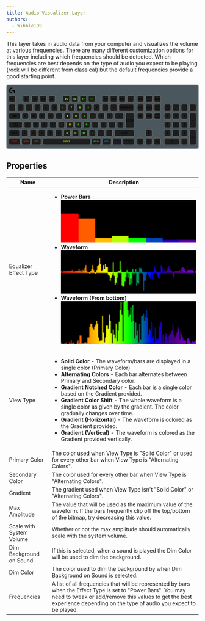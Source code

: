 ```yaml
---
title: Audio Visualizer Layer
authors:
  - Wibble199
---
```


This layer takes in audio data from your computer and visualizes the volume at various frequencies. There are many different customization options for this layer including which frequencies should be detected. Which frequencies are best depends on the type of audio you expect to be playing (rock will be different from classical) but the default frequencies provide a good starting point.

![An equalizer layer in gradient mode while playing a music track](/img/docs/layer-equalizer.gif)

## Properties

<table>
  <thead>
    <tr>
      <th>Name</th>
      <th>Description</th>
    </tr>
  </thead>
  <tbody>
    <tr>
      <td>Equalizer Effect Type</td>
      <td><ul>
        <li><strong>Power Bars</strong><img src="../../assets/img/docs/visualizer-power-bars.png"></li>
        <li><strong>Waveform</strong><img src="../../assets/img/docs/visualizer-waveform.png"></li>
        <li><strong>Waveform (From bottom)</strong><img src="../../assets/img/docs/visualizer-waveform-bottom.png"></li>
      </ul></td>
    </tr>
    <tr>
      <td>View Type</td>
      <td><ul>
        <li><strong>Solid Color</strong> - The waveform/bars are displayed in a single color (Primary Color)</li>
        <li><strong>Alternating Colors</strong> - Each bar alternates between Primary and Secondary color.</li>
        <li><strong>Gradient Notched Color</strong> - Each bar is a single color based on the Gradient provided.</li>
        <li><strong>Gradient Color Shift</strong> - The whole waveform is a single color as given by the gradient. The color gradually changes over time.</li>
        <li><strong>Gradient (Horizontal)</strong> - The waveform is colored as the Gradient provided.</li>
        <li><strong>Gradient (Vertical)</strong> - The waveform is colored as the Gradient provided vertically.</li>
      </ul></td>
    </tr>
    <tr>
      <td>Primary Color</td>
      <td>The color used when View Type is "Solid Color" or used for every other bar when View Type is "Alternating Colors".</td>
    </tr>
    <tr>
      <td>Secondary Color</td>
      <td>The color used for every other bar when View Type is "Alternating Colors".</td>
    </tr>
    <tr>
      <td>Gradient</td>
      <td>The gradient used when View Type isn't "Solid Color" or "Alternating Colors".</td>
    </tr>
    <tr>
      <td>Max Amplitude</td>
      <td>The value that will be used as the maximum value of the waveform. If the bars frequently clip off the top/bottom of the bitmap, try decreasing this value.</td>
    </tr>
    <tr>
      <td>Scale with System Volume</td>
      <td>Whether or not the max amplitude should automatically scale with the system volume.</td>
    </tr>
    <tr>
      <td>Dim Background on Sound</td>
      <td>If this is selected, when a sound is played the Dim Color will be used to dim the background.</td>
    </tr>
    <tr>
      <td>Dim Color</td>
      <td>The color used to dim the background by when Dim Background on Sound is selected.</td>
    </tr>
    <tr>
      <td>Frequencies</td>
      <td>A list of all frequencies that will be represented by bars when the Effect Type is set to "Power Bars". You may need to tweak or add/remove this values to get the best experience depending on the type of audio you expect to be played.</td>
    </tr>
  </tbody>
</table>